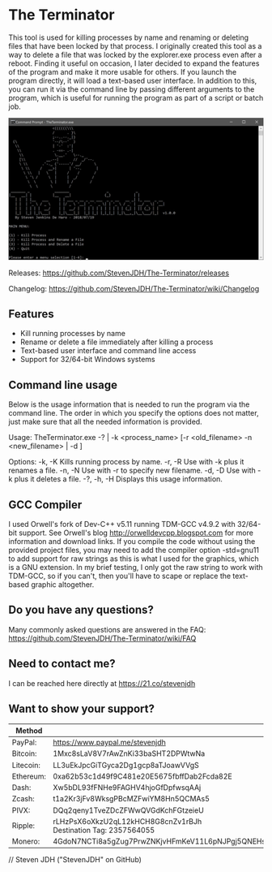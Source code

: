 # The Terminator
This tool is used for killing processes by name and renaming or deleting files that have been locked by that process. I originally created this tool as a way to delete a file that was locked by the explorer.exe process even after a reboot. Finding it useful on occasion, I later decided to expand the features of the program and make it more usable for others. If you launch the program directly, it will load a text-based user interface. In addition to this, you can run it via the command line by passing different arguments to the program, which is useful for running the program as part of a script or batch job.

![alt text](https://github.com/StevenJDH/The-Terminator/raw/master/terminator-ss.jpg "Screenshot")

Releases: https://github.com/StevenJDH/The-Terminator/releases

Changelog: https://github.com/StevenJDH/The-Terminator/wiki/Changelog

## Features
* Kill running processes by name
* Rename or delete a file immediately after killing a process
* Text-based user interface and command line access
* Support for 32/64-bit Windows systems

## Command line usage
Below is the usage information that is needed to run the program via the command line. The order in which you specify the options does not matter, just make sure that all the needed information is provided.

Usage: TheTerminator.exe -? | -k <process_name> [-r <old_filename> -n <new_filename> | -d <filename>]

Options:
  -k, -K         Kills running process by name.
  -r, -R         Use with -k plus it renames a file.
  -n, -N         Use with -r to specify new filename.
  -d, -D         Use with -k plus it deletes a file.
  -?, -h, -H     Displays this usage information.

## GCC Compiler
I used Orwell's fork of Dev-C++ v5.11 running TDM-GCC v4.9.2 with 32/64-bit support. See Orwell's blog http://orwelldevcpp.blogspot.com for more information and download links. If you compile the code without using the provided project files, you may need to add the compiler option -std=gnu11 to add support for raw strings as this is what I used for the graphics, which is a GNU extension. In my brief testing, I only got the raw string to work with TDM-GCC, so if you can't, then you'll have to scape or replace the text-based graphic altogether. 

## Do you have any questions?
Many commonly asked questions are answered in the FAQ:
https://github.com/StevenJDH/The-Terminator/wiki/FAQ

## Need to contact me?
I can be reached here directly at https://21.co/stevenjdh

## Want to show your support?
Method | Address
------------ | -------------
PayPal: | https://www.paypal.me/stevenjdh
Bitcoin: | 1Mxc8sLaV8V7rAwZnKi33baSHT2DPWtwNa
Litecoin: | LL3uEkJpcGiTGyca2Dg1gcp8aTJoawVVgS
Ethereum: | 0xa62b53c1d49f9C481e20E5675fbffDab2Fcda82E
Dash: | Xw5bDL93fFNHe9FAGHV4hjoGfDpfwsqAAj
Zcash: | t1a2Kr3jFv8WksgPBcMZFwiYM8Hn5QCMAs5
PIVX:  | DQq2qeny1TveZDcZFWwQVGdKchFGtzeieU
Ripple: | rLHzPsX6oXkzU2qL12kHCH8G8cnZv1rBJh<br />Destination Tag: 2357564055
Monero: | 4GdoN7NCTi8a5gZug7PrwZNKjvHFmKeV11L6pNJPgj5QNEHsN6eeX3DaAQFwZ1ufD4LYCZKArktt113W7QjWvQ7CWDXrwM8yCGgEdhV3Wt


// Steven JDH ("StevenJDH" on GitHub)
